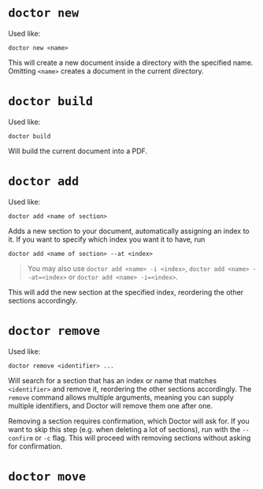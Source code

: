 # `doctor new`

Used like:

```shell
doctor new <name>
```

This will create a new document inside a directory with the specified name. Omitting `<name>` creates a document in the current directory.

# `doctor build`

Used like:

```shell
doctor build
```

Will build the current document into a PDF.

# `doctor add`

Used like:

```shell
doctor add <name of section>
```

Adds a new section to your document, automatically assigning an index to it. If you want to specify which index you want it to have, run

```shell
doctor add <name of section> --at <index>
```

> You may also use `doctor add <name> -i <index>`, `doctor add <name> --at=<index>` or `doctor add <name> -i=<index>`.

This will add the new section at the specified index, reordering the other sections accordingly.

# `doctor remove`

Used like:

```shell
doctor remove <identifier> ...
```

Will search for a section that has an index or name that matches `<identifier>` and remove it, reordering the other sections accordingly. The `remove` command allows multiple arguments, meaning you can supply multiple identifiers, and Doctor will remove them one after one.

Removing a section requires confirmation, which Doctor will ask for. If you want to skip this step (e.g. when deleting a lot of sections), run with the `--confirm` or `-c` flag. This will proceed with removing sections without asking for confirmation.

# `doctor move`
